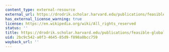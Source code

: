```yaml
---
content_type: external-resource
external_url: https://drodrik.scholar.harvard.edu/publications/feasible-globalizations
has_external_license_warning: true
license: https://en.wikipedia.org/wiki/All_rights_reserved
status: ''
title: https://drodrik.scholar.harvard.edu/publications/feasible-globalizations
uid: 2bc9c542-a0f3-4645-85d9-f898a8bcc759
wayback_url: ''
---
```

